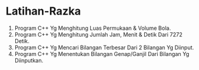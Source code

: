 # Latihan-Razka
1. Program C++ Yg Menghitung Luas Permukaan & Volume Bola.
2. Program C++ Yg Menghitung Jumlah Jam, Menit & Detik Dari 7272 Detik.
3. Program C++ Yg Mencari Bilangan Terbesar Dari 2 Bilangan Yg Diinput.
4. Program C++ Yg Menentukan Bilangan Genap/Ganjil Dari Bilangan Yg Diinputkan.
